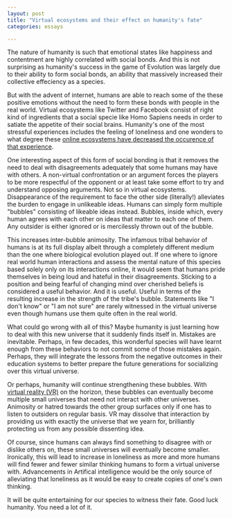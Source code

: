 ```yaml
---
layout: post
title: "Virtual ecosystems and their effect on humanity's fate"
categories: essays

---
```


The nature of humanity is such that emotional states like happiness and contentment are highly correlated with social bonds. And this is not surprising as humanity's success in the game of Evolution was largely due to their ability to form social bonds, an ability that massively increased their collective effeciency as a species.

But with the advent of internet, humans are able to reach some of the these positive emotions without the need to form these bonds with people in the real world. Virtual ecosystems like Twitter and Facebook consist of right kind of ingredients that a social specie like Homo Sapiens needs in order to satiate the appetite of their social brains. Humanity's one of the most stressful experiences includes the feeling of loneliness and one wonders to what degree these [online ecosystems have decreased the occurence of that experience](http://www.ncbi.nlm.nih.gov/pmc/articles/PMC3820167/). 

One interesting aspect of this form of social bonding is that it removes the need to deal with disagreements adequately that some humans may have with others. A non-virtual confrontation or an argument forces the players to be more respectful of the opponent or at least take some effort to try and understand opposing arguments. Not so in virtual ecosystems. Disappearance of the requirement to face the other side (literally!) alleviates the burden to engage in unlikeable ideas. Humans can simply form multiple "bubbles" consisting of likeable ideas instead. Bubbles, inside which, every human agrees with each other on ideas that matter to each one of them. Any outsider is either ignored or is mercilessly thrown out of the bubble.

This increases inter-bubble animosity. The infamous tribal behavior of humans is at its full display albeit through a completely different medium than the one where biological evolution played out. If one where to ignore real world human interactions and assess the mental nature of this species based solely only on its interactions online, it would seem that humans pride themselves in being loud and hateful in their disagreements. Sticking to a position and being fearful of changing mind over cherished beliefs is considered a useful behavior. And it is useful. Useful in terms of the resulting increase in the strength of the tribe's bubble. Statements like "I don't know" or "I am not sure" are rarely witnessed in the virtual universe even though humans use them quite often in the real world. 

What could go wrong with all of this? Maybe humanity is just learning how to deal with this new universe that it suddenly finds itself in. Mistakes are inevitable. Perhaps, in few decades, this wonderful species will have learnt enough from these behaviors to not commit some of those mistakes again. Perhaps, they will integrate the lessons from the negative outcomes in their education systems to better prepare the future generations for socializing over this virtual universe. 

Or perhaps, humanity will continue strengthening these bubbles. With [virtual reality (VR)](https://en.wikipedia.org/wiki/Virtual_reality) on the horizon, these bubbles can eventually become multiple small universes that need not interact with other universes. Animosity or hatred towards the other group surfaces only if one has to listen to outsiders on regular basis. VR may dissolve that interaction by providing us with exactly the universe that we yearn for, brilliantly protecting us from any possible dissenting idea.

Of course, since humans can always find something to disagree with or dislike others on, these small universes will eventually become smaller. Ironically, this will lead to increase in loneliness as more and more humans will find fewer and fewer similar thinking humans to form a virtual universe with. Advancements in Artifical intelligence would be the only source of alleviating that loneliness as it would be easy to create copies of one's own thinking. 

It will be quite entertaining for our species to witness their fate. Good luck humanity. You need a lot of it. 


